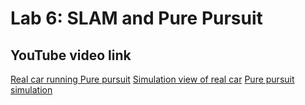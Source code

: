 # Lab 6: SLAM and Pure Pursuit

## YouTube video link
[Real car running Pure pursuit](https://tinyurl.com/22mts2ax)
[Simulation view of real car](https://tinyurl.com/22mts2ax)
[Pure pursuit simulation](https://youtu.be/vXvBLYYop7Q)
